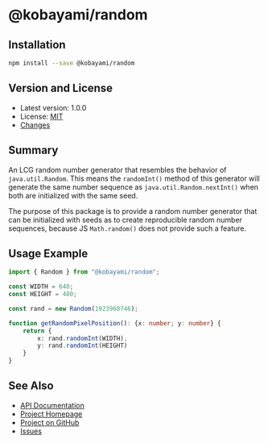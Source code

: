 # @kobayami/random

## Installation

```sh
npm install --save @kobayami/random
```

## Version and License

- Latest version: 1.0.0
- License: [MIT](https://kobayami.github.io/random/LICENSE.md)
- [Changes](https://kobayami.github.io/random/CHANGES.md)

## Summary

An LCG random number generator that resembles the behavior of `java.util.Random`.
This means the `randomInt()` method of this generator will generate the same number sequence as
`java.util.Random.nextInt()` when both are initialized with the same seed.

The purpose of this package is to provide a random number generator
that can be initialized with seeds as to create reproducible random number sequences,
because JS `Math.random()` does not provide such a feature.

## Usage Example

```ts
import { Random } from "@kobayami/random";

const WIDTH = 640;
const HEIGHT = 480;

const rand = new Random(1923968746);

function getRandomPixelPosition(): {x: number; y: number} {
    return {
        x: rand.randomInt(WIDTH),
        y: rand.randomInt(HEIGHT)
    }
}
```

## See Also

- [API Documentation](https://kobayami.github.io/random/docs/modules.html)
- [Project Homepage](https://kobayami.github.io/random)
- [Project on GitHub](https://github.com/kobayami/random)
- [Issues](https://github.com/kobayami/random/issues)
